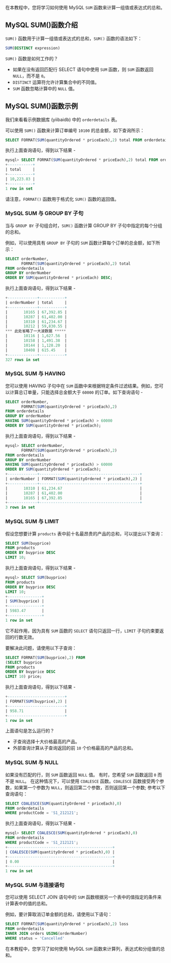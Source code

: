 在本教程中，您将学习如何使用 MySQL `SUM` 函数来计算一组值或表达式的总和。

## MySQL SUM()函数介绍

`SUM()` 函数用于计算一组值或表达式的总和，`SUM()` 函数的语法如下：

```sql
SUM(DISTINCT expression)
```

`SUM()` 函数是如何工作的？

* 如果在没有返回匹配行 SELECT 语句中使用 `SUM` 函数，则 `SUM` 函数返回 `NULL`，而不是 `0`。
* `DISTINCT` 运算符允许计算集合中的不同值。
* `SUM` 函数忽略计算中的 `NULL` 值。

## MySQL SUM()函数示例

我们来看看示例数据库 (yiibaidb) 中的 `orderdetails` 表。

可以使用 `SUM()` 函数来计算订单编号 `10100` 的总金额，如下查询所示：

```sql
SELECT FORMAT(SUM(quantityOrdered * priceEach),2) total FROM orderdetails WHERE orderNumber = 10100;
```

执行上面查询语句，得到以下结果 - 

```sql
mysql> SELECT FORMAT(SUM(quantityOrdered * priceEach),2) total FROM orderdetails WHERE orderNumber = 10100;
+-----------+
| total     |
+-----------+
| 10,223.83 |
+-----------+
1 row in set
```

请注意，`FORMAT()` 函数用于格式化 `SUM()` 函数的返回值。

### MySQL SUM 与 GROUP BY 子句

当与 `GROUP BY` 子句组合时，`SUM()` 函数计算 GROUP BY 子句中指定的每个分组的总和。

例如，可以使用具有 `GROUP BY` 子句的 `SUM` 函数计算每个订单的总金额，如下所示：

```sql
SELECT orderNumber,
       FORMAT(SUM(quantityOrdered * priceEach),2) total
FROM orderdetails
GROUP BY orderNumber
ORDER BY SUM(quantityOrdered * priceEach) DESC;
```

执行上面查询语句，得到以下结果 - 

```sql
+-------------+-----------+
| orderNumber | total     |
+-------------+-----------+
|       10165 | 67,392.85 |
|       10287 | 61,402.00 |
|       10310 | 61,234.67 |
|       10212 | 59,830.55 |
*** 此处省略了一大波数据 *****
|       10116 | 1,627.56  |
|       10158 | 1,491.38  |
|       10144 | 1,128.20  |
|       10408 | 615.45    |
+-------------+-----------+
327 rows in set
```

### MySQL SUM 与 HAVING

您可以使用 HAVING 子句中在 `SUM` 函数中来根据特定条件过滤结果。例如，您可以计算总订单量，只能选择总金额大于 `60000` 的订单。如下查询语句 - 

```sql
SELECT orderNumber,
       FORMAT(SUM(quantityOrdered * priceEach),2)
FROM orderdetails
GROUP BY orderNumber
HAVING SUM(quantityOrdered * priceEach) > 60000
ORDER BY SUM(quantityOrdered * priceEach);
```

执行上面查询语句，得到以下结果 - 

```sql
mysql> SELECT orderNumber,
       FORMAT(SUM(quantityOrdered * priceEach),2)
FROM orderdetails
GROUP BY orderNumber
HAVING SUM(quantityOrdered * priceEach) > 60000
ORDER BY SUM(quantityOrdered * priceEach);
+-------------+--------------------------------------------+
| orderNumber | FORMAT(SUM(quantityOrdered * priceEach),2) |
+-------------+--------------------------------------------+
|       10310 | 61,234.67                                  |
|       10287 | 61,402.00                                  |
|       10165 | 67,392.85                                  |
+-------------+--------------------------------------------+
3 rows in set
```

### MySQL SUM 与 LIMIT

假设您想要计算 `products` 表中前十名最昂贵的产品的总和，可以提出以下查询：

```sql
SELECT SUM(buyprice)
FROM products
ORDER BY buyprice DESC
LIMIT 10;
```

执行上面查询语句，得到以下结果 -

```sql
mysql> SELECT SUM(buyprice)
FROM products
ORDER BY buyprice DESC
LIMIT 10;
+---------------+
| SUM(buyprice) |
+---------------+
| 5983.47       |
+---------------+
1 row in set
```

它不起作用，因为具有 `SUM` 函数的 `SELECT` 语句只返回一行，`LIMIT` 子句约束要返回的行数无效。

要解决此问题，请使用以下子查询：

```sql
SELECT FORMAT(SUM(buyprice),2) FROM
(SELECT buyprice
FROM products
ORDER BY buyprice DESC
LIMIT 10) price;
```

执行上面查询语句，得到以下结果 - 

```sql
+-------------------------+
| FORMAT(SUM(buyprice),2) |
+-------------------------+
| 958.71                  |
+-------------------------+
1 row in set
```

上面语句是怎么运行的？

* 子查询选择十大价格最高的产品。
* 外部查询计算从子查询返回的前 `10` 个价格最高的产品的总和。

### MySQL SUM 与 NULL

如果没有匹配的行，则 `SUM` 函数返回 `NULL` 值。 有时，您希望 `SUM` 函数返回 `0` 而不是 `NULL`。 在这种情况下，可以使用 `COALESCE` 函数。`COALESCE` 函数接受两个参数，如果第一个参数为 `NULL`，则返回第二个参数，否则返回第一个参数; 参考以下查询语句：

```sql
SELECT COALESCE(SUM(quantityOrdered * priceEach),0)
FROM orderdetails
WHERE productCode = 'S1_212121';
```

执行上面查询语句，得到以下结果 - 

```sql
mysql> SELECT COALESCE(SUM(quantityOrdered * priceEach),0)
FROM orderdetails
WHERE productCode = 'S1_212121';
+----------------------------------------------+
| COALESCE(SUM(quantityOrdered * priceEach),0) |
+----------------------------------------------+
| 0.00                                         |
+----------------------------------------------+
1 row in set
```

### MySQL SUM 与连接语句

您可以使用 SELECT JOIN 语句中的 `SUM` 函数根据另一个表中的值指定的条件来计算表中的值的总和。

例如，要计算取消订单金额的总和，请使用以下语句：

```sql
SELECT FORMAT(SUM(quantityOrdered * priceEach),2) loss
FROM orderdetails
INNER JOIN orders USING(orderNumber)
WHERE status = 'Cancelled'
```

在本教程中，您学习了如何使用 MySQL `SUM` 函数来计算列，表达式和分组值的总和。
